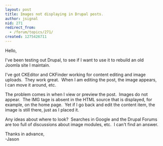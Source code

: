 ```yaml
---
layout: post
title: Images not displaying in Drupal posts.
author: jsignal
nid: 271
redirect_from:
  - /forum/topics/271/
created: 1275426711
---
```

<p>Hello,</p>
<p>I&#39;ve been testing out Drupal, to see if I want to use it to rebuild an old Joomla site I maintain.</p>
<p>I&#39;ve got CKEditor and CKFinder working for content editing and image uploads.&nbsp; They work great.&nbsp; When I am editing the post, the image appears, I can move it around, etc.&nbsp;</p>
<p>The problem comes in when I view or preview the post.&nbsp; Images do not appear.&nbsp; The IMG tage is absent in the HTML source that is displayed, for example, on the home page.&nbsp; Yet if I go back and edit the content item, the image is still there, just as I placed it.</p>
<p>Any ideas about where to look?&nbsp; Searches in Google and the Drupal Forums are too full of discussions about image modules, etc.&nbsp; I can&#39;t find an answer.</p>
<p>Thanks in advance,<br />
-Jason</p>
